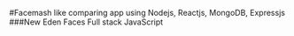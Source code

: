 #Facemash like comparing app using Nodejs, Reactjs, MongoDB, Expressjs
###New Eden Faces
Full stack JavaScript
